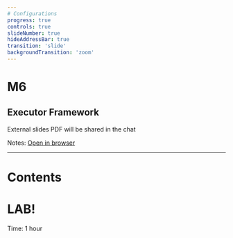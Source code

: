 ```yaml
---
# Configurations
progress: true
controls: true
slideNumber: true
hideAddressBar: true
transition: 'slide' 
backgroundTransition: 'zoom'
---
```


# M6
## Executor Framework

External slides
PDF will be shared in the chat

Notes:
[Open in browser](https://mark.show/?source=https://github.com/rofr/java-training/raw/master/docs/M5_ExecutorFramework/slides.md)

---

# Contents

# LAB!
Time: 1 hour
